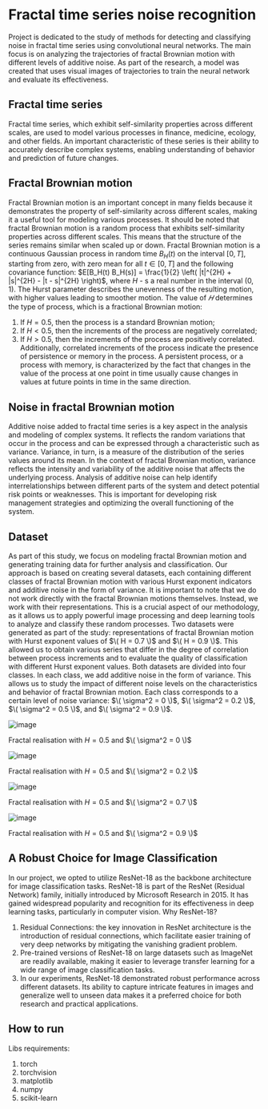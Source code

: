 # Fractal time series noise recognition
Project is dedicated to the study of methods for detecting and classifying noise in fractal time series using convolutional neural networks.
The main focus is on analyzing the trajectories of fractal Brownian motion with different levels of additive noise. As part of the research, a model was created that uses visual images of trajectories to train the neural network and evaluate its effectiveness.
## Fractal time series
Fractal time series, which exhibit self-similarity properties across different scales, are used to model various processes in finance, medicine, ecology, and other fields. An important characteristic of these series is their ability to accurately describe complex systems, enabling understanding of behavior and prediction of future changes.
## Fractal Brownian motion
Fractal Brownian motion is an important concept in many fields because it demonstrates the property of self-similarity across different scales, making it a useful tool for modeling various processes. It should be noted that fractal Brownian motion is a random process that exhibits self-similarity properties across different scales. This means that the structure of the series remains similar when scaled up or down. Fractal Brownian motion is a continuous Gaussian process in random time $B_H(t)$ on the interval $[0, T]$, starting from zero, with zero mean for all $t \in [0, T]$ and the following covariance function: $E[B_H(t) B_H(s)] = \frac{1}{2} \left( |t|^{2H} + |s|^{2H} - |t - s|^{2H} \right)$, where $H$ - s a real number in the interval $(0, 1)$.
The Hurst parameter describes the unevenness of the resulting motion, with higher values leading to smoother motion. The value of $𝐻$ determines the type of process, which is a fractional Brownian motion:
1) If $H = 0.5$, then the process is a standard Brownian motion;
2) If $H < 0.5$, then the increments of the process are negatively correlated;
3) If $H > 0.5$, then the increments of the process are positively correlated.
Additionally, correlated increments of the process indicate the presence of persistence or memory in the process. A persistent process, or a process with memory, is characterized by the fact that changes in the value of the process at one point in time usually cause changes in values at future points in time in the same direction.
## Noise in fractal Brownian motion
Additive noise added to fractal time series is a key aspect in the analysis and modeling of complex systems. It reflects the random variations that occur in the process and can be expressed through a characteristic such as variance. Variance, in turn, is a measure of the distribution of the series values around its mean. In the context of fractal Brownian motion, variance reflects the intensity and variability of the additive noise that affects the underlying process. Analysis of additive noise can help identify interrelationships between different parts of the system and detect potential risk points or weaknesses. This is important for developing risk management strategies and optimizing the overall functioning of the system.
## Dataset
As part of this study, we focus on modeling fractal Brownian motion and generating training data for further analysis and classification. Our approach is based on creating several datasets, each containing different classes of fractal Brownian motion with various Hurst exponent indicators and additive noise in the form of variance.
It is important to note that we do not work directly with the fractal Brownian motions themselves. Instead, we work with their representations. This is a crucial aspect of our methodology, as it allows us to apply powerful image processing and deep learning tools to analyze and classify these random processes.
Two datasets were generated as part of the study: representations of fractal Brownian motion with Hurst exponent values of $\( H = 0.7 \)$ and $\( H = 0.9 \)$. This allowed us to obtain various series that differ in the degree of correlation between process increments and to evaluate the quality of classification with different Hurst exponent values.
Both datasets are divided into four classes. In each class, we add additive noise in the form of variance. This allows us to study the impact of different noise levels on the characteristics and behavior of fractal Brownian motion. Each class corresponds to a certain level of noise variance: $\( \sigma^2 = 0 \)$, $\( \sigma^2 = 0.2 \)$, $\( \sigma^2 = 0.5 \)$, and $\( \sigma^2 = 0.9 \)$.


![image](https://github.com/MykytaAvsitidiiskyi/Fractal-time-series-noise-recognition/assets/134547942/ed51c15c-37d0-4a0b-b99a-7883541b0e6b)

Fractal realisation with $H = 0.5$ and $\( \sigma^2 = 0 \)$

![image](https://github.com/MykytaAvsitidiiskyi/Fractal-time-series-noise-recognition/assets/134547942/21a16bca-2103-416c-8bde-1e69114ccfe2)

Fractal realisation with $H = 0.5$ and $\( \sigma^2 = 0.2 \)$

![image](https://github.com/MykytaAvsitidiiskyi/Fractal-time-series-noise-recognition/assets/134547942/816aad3a-151e-401f-a017-afe2e32ceaa8)

Fractal realisation with $H = 0.5$ and $\( \sigma^2 = 0.7 \)$

![image](https://github.com/MykytaAvsitidiiskyi/Fractal-time-series-noise-recognition/assets/134547942/99c961e1-2e59-4f4f-8a02-e77ec6cf3e97)

Fractal realisation with $H = 0.5$ and $\( \sigma^2 = 0.9 \)$
## A Robust Choice for Image Classification
In our project, we opted to utilize ResNet-18 as the backbone architecture for image classification tasks. ResNet-18 is part of the ResNet (Residual Network) family, initially introduced by Microsoft Research in 2015. It has gained widespread popularity and recognition for its effectiveness in deep learning tasks, particularly in computer vision. 
Why ResNet-18? 
1. Residual Connections: the key innovation in ResNet architecture is the introduction of residual connections, which facilitate easier training of very deep networks by mitigating the vanishing gradient problem.
2. Pre-trained versions of ResNet-18 on large datasets such as ImageNet are readily available, making it easier to leverage transfer learning for a wide range of image classification tasks.
3. In our experiments, ResNet-18 demonstrated robust performance across different datasets. Its ability to capture intricate features in images and generalize well to unseen data makes it a preferred choice for both research and practical applications.
## How to run
Libs requirements:
1. torch
2. torchvision
3. matplotlib
4. numpy
5. scikit-learn
